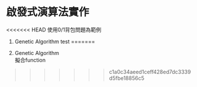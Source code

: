 # 啟發式演算法實作
<<<<<<< HEAD
使用0/1背包問題為範例 <br>
1. Genetic Algorithm
test
=======

1. Genetic Algorithm <br>
   擬合function

>>>>>>> c1a0c34aeed1ceff428ed7dc3339d5fbe18856c5
